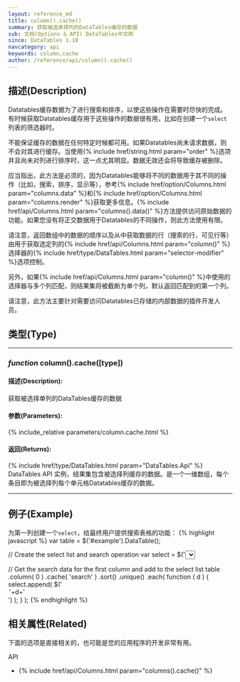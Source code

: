 ```yaml
---
layout: reference_md
title: column().cache()
summary: 获取被选单择列的DataTables缓存的数据
sub: 文档(Options & API) DataTables中文网
since: DataTables 1.10
navcategory: api
keywords: column,cache
author: /reference/api/column().cache()
---
```


## 描述(Description)
Datatables缓存数据为了进行搜索和排序，以使这些操作在需要时尽快的完成。有时候获取Datatables缓存用于这些操作的数据很有用，比如在创建一个`select`列表的筛选器时。

不能保证缓存的数据在任何特定时候都可用。如果Datatables尚未请求数据，则不会对其进行缓存。当使用{% include href/string.html param="order" %}选项并且尚未对列进行排序时，这一点尤其明显。数据无效还会将导致缓存被删除。

应当指出，此方法是必须的，因为Datatables能够将不同的数据用于其不同的操作（比如，搜索，排序，显示等），参考{% include href/option/Columns.html param="columns.data" %}和{% include href/option/Columns.html param="columns.render" %}获取更多信息。{% include href/api/Columns.html param="columns().data()" %}方法提供访问原始数据的功能。如果您没有将正交数据用于Datatables的不同操作，则此方法使用有限。

请注意，返回数组中的数据的顺序以及从中获取数据的行（搜索的行，可见行等）由用于获取选定列的{% include href/api/Columns.html param="column()" %}选择器的{% include href/type/DataTables.html param="selector-modifier" %}选项控制。

另外，如果{% include href/api/Columns.html param="column()" %}中使用的选择器与多个列匹配，则结果集将被截断为单个列，默认返回匹配到的第一个列。

请注意，此方法主要针对需要访问Datatables已存储的内部数据的插件开发人员。


## 类型(Type)
---
    
### _function_ **column().cache([type])**   

#### 描述(Description):
获取被选择单列的DataTables缓存的数据

     
#### 参数(Parameters):
{% include_relative parameters/column.cache.html %}

#### 返回(Returns):
{% include href/type/DataTables.html param="DataTables.Api" %}
DataTables API 实例，结果集包含被选择列缓存的数据。是一个一维数组，每个条目即为被选择列每个单元格Datatables缓存的数据。

--- 
    
## 例子(Example)

为第一列创建一个`select`，给最终用户提供搜索表格的功能：
{% highlight javascript %}
var table = $('#example').DataTable();

// Create the select list and search operation
var select = $('<select />')
	.appendTo(
		table.column( 0 ).footer()
	)
	.on( 'change', function () {
		table
			.column( 0 )
			.search( $(this).val() )
			.draw();
	} );

// Get the search data for the first column and add to the select list
table
	.column( 0 )
	.cache( 'search' )
	.sort()
	.unique()
	.each( function ( d ) {
		select.append( $('<option value="'+d+'">'+d+'</option>') );
	} );
{% endhighlight %}



## 相关属性(Related)
下面的选项是直接相关的，也可能是您的应用程序的开发非常有用。

API

- {% include href/api/Columns.html param="columns().cache()" %}

